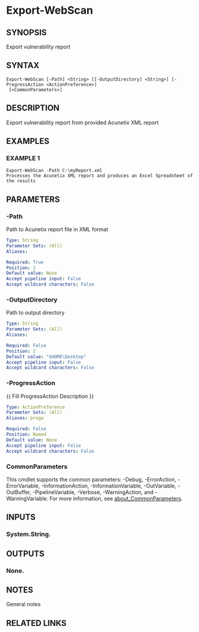 # Export-WebScan

## SYNOPSIS
Export vulnerability report

## SYNTAX

```
Export-WebScan [-Path] <String> [[-OutputDirectory] <String>] [-ProgressAction <ActionPreference>]
 [<CommonParameters>]
```

## DESCRIPTION
Export vulnerability report from provided Acunetix XML report

## EXAMPLES

### EXAMPLE 1
```
Export-WebScan -Path C:\myReport.xml
Processes the Acunetix XML report and produces an Excel Spreadsheet of the results
```

## PARAMETERS

### -Path
Path to Acunetix report file in XML format

```yaml
Type: String
Parameter Sets: (All)
Aliases:

Required: True
Position: 1
Default value: None
Accept pipeline input: False
Accept wildcard characters: False
```

### -OutputDirectory
Path to output directory

```yaml
Type: String
Parameter Sets: (All)
Aliases:

Required: False
Position: 2
Default value: "$HOME\Desktop"
Accept pipeline input: False
Accept wildcard characters: False
```

### -ProgressAction
{{ Fill ProgressAction Description }}

```yaml
Type: ActionPreference
Parameter Sets: (All)
Aliases: proga

Required: False
Position: Named
Default value: None
Accept pipeline input: False
Accept wildcard characters: False
```

### CommonParameters
This cmdlet supports the common parameters: -Debug, -ErrorAction, -ErrorVariable, -InformationAction, -InformationVariable, -OutVariable, -OutBuffer, -PipelineVariable, -Verbose, -WarningAction, and -WarningVariable. For more information, see [about_CommonParameters](http://go.microsoft.com/fwlink/?LinkID=113216).

## INPUTS

### System.String.
## OUTPUTS

### None.
## NOTES
General notes

## RELATED LINKS
